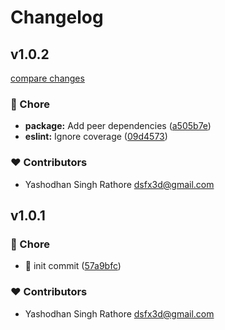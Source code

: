 # Changelog


## v1.0.2

[compare changes](https://github.com/dsfx3d/use-ticker/compare/v1.0.1...v1.0.2)

### 🏡 Chore

- **package:** Add peer dependencies ([a505b7e](https://github.com/dsfx3d/use-ticker/commit/a505b7e))
- **eslint:** Ignore coverage ([09d4573](https://github.com/dsfx3d/use-ticker/commit/09d4573))

### ❤️ Contributors

- Yashodhan Singh Rathore <dsfx3d@gmail.com>

## v1.0.1


### 🏡 Chore

- 🎉  init commit ([57a9bfc](https://github.com/dsfx3d/use-ticker/commit/57a9bfc))

### ❤️ Contributors

- Yashodhan Singh Rathore <dsfx3d@gmail.com>

